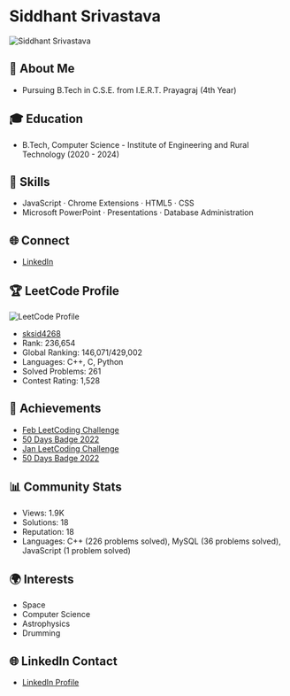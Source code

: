 # Siddhant Srivastava
![Siddhant Srivastava](https://assets.leetcode.com/static_assets/others/%E7%BC%96%E7%A8%8B%E8%83%BD%E5%8A%9B_%E5%85%A5%E9%97%A8.png)

## 👋 About Me
- Pursuing B.Tech in C.S.E. from I.E.R.T. Prayagraj (4th Year)


## 🎓 Education
- B.Tech, Computer Science - Institute of Engineering and Rural Technology (2020 - 2024)

## 🚀 Skills
- JavaScript · Chrome Extensions · HTML5 · CSS
- Microsoft PowerPoint · Presentations · Database Administration

## 🌐 Connect
- [LinkedIn](www.linkedin.com/in/siddhant-srivastava-389212211)

## 🏆 LeetCode Profile
![LeetCode Profile](https://assets.leetcode.com/static_assets/public/webpack_bundles/images/logo-dark.e99485d9b.svg)
- [sksid4268](https://leetcode.com/sksid4268/)
- Rank: 236,654
- Global Ranking: 146,071/429,002
- Languages: C++, C, Python
- Solved Problems: 261
- Contest Rating: 1,528

## 🌟 Achievements
- [Feb LeetCoding Challenge](#)
- [50 Days Badge 2022](#)
- [Jan LeetCoding Challenge](#)
- [50 Days Badge 2022](#)

## 📊 Community Stats
- Views: 1.9K
- Solutions: 18
- Reputation: 18
- Languages: C++ (226 problems solved), MySQL (36 problems solved), JavaScript (1 problem solved)



## 🌍 Interests
- Space
- Computer Science
- Astrophysics
- Drumming



## 🌐 LinkedIn Contact
- [LinkedIn Profile](www.linkedin.com/in/siddhant-srivastava-389212211)
